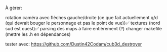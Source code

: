 À gérer:

rotation caméra avec flèches gauche/droite (ce que fait actuellement q/d (qui devrait bouger le personnage et pas le point de vue))✅
textures (nord sud est ouest)✅
parsing des maps à faire entièrement (?)
changer makefile (mettre les .h en dépendances)

tester avec: https://github.com/Dustin42Codam/cub3d_destroyer
